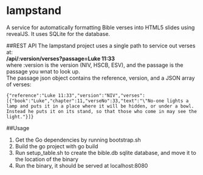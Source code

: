 # lampstand
A service for automatically formatting Bible verses into HTML5 slides using revealJS. It uses SQLite for the database.

##REST API
The lampstand project uses a single path to service out verses at:  
**/api/:version/verses?passage=Luke 11:33**  
where :version is the version (NIV, HSCB, ESV), and the passage is the passage you wnat to look up.  
The passage json object contains the reference, version, and a JSON array of verses:

```
{"reference":"Luke 11:33","version":"NIV","verses":[{"book":"Luke","chapter":11,"verseNo":33,"text":"\"No-one lights a lamp and puts it in a place where it will be hidden, or under a bowl. Instead he puts it on its stand, so that those who come in may see the light."}]}
```

##Usage

1. Get the Go dependencies by running bootstrap.sh
2. Build the go project with go build
3. Run setup_table.sh to create the bible.db sqlite database, and move it to the location of the binary
4. Run the binary, it should be served at localhost:8080